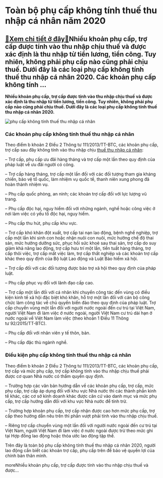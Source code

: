 Toàn bộ phụ cấp không tính thuế thu nhập cá nhân năm 2020
=========================================================

[:gift:Xem chi tiết ở đây:gift:](https://hddtvn.com/toan-bo-phu-cap-khong-tinh-thue-thu-nhap-ca-nhan-nam-2020/)Nhiều khoản phụ cấp, trợ cấp được tính vào thu nhập chịu thuế và được xác định là thu nhập từ tiền lương, tiền công. Tuy nhiên, không phải phụ cấp nào cũng phải chịu thuế. Dưới đây là các loại phụ cấp không tính thuế thu nhập cá nhân 2020. Các khoản phụ cấp không tính …
------------------------------------------------------------------------------------------------------------------------------------------------------------------------------------------------------------------------------------------------------------------------------

**Nhiều khoản phụ cấp, trợ cấp được tính vào thu nhập chịu thuế và được xác định là thu nhập từ tiền lương, tiền công. Tuy nhiên, không phải phụ cấp nào cũng phải chịu thuế. Dưới đây là các loại phụ cấp không tính thuế thu nhập cá nhân 2020.**


![phụ cấp không tính thuế thu nhập cá nhân](https://hddtvn.com/wp-content/uploads/2021/01/phu-cap-khong-tinh-thue-thu-nhap-ca-nhan-2020_0601085638.jpg)



### **Các khoản phụ cấp không tính thuế thu nhập cá nhân**


Theo điểm b khoản 2 Điều 2 Thông tư 111/2013/TT-BTC, các khoản phụ cấp, trợ cấp sau đây không tính vào thu nhập chịu [thuế thu nhập cá nhân](#):



– Trợ cấp, phụ cấp ưu đãi hàng tháng và trợ cấp một lần theo quy định của pháp luật về ưu đãi người có công.


– Trợ cấp hàng tháng, trợ cấp một lần đối với các đối tượng tham gia kháng chiến, bảo vệ tổ quốc, làm nhiệm vụ quốc tế, thanh niên xung phong đã hoàn thành nhiệm vụ.


– Phụ cấp quốc phòng, an ninh; các khoản trợ cấp đối với lực lượng vũ trang.


– Phụ cấp độc hại, nguy hiểm đối với những ngành, nghề hoặc công việc ở nơi làm việc có yếu tố độc hại, nguy hiểm.


– Phụ cấp thu hút, phụ cấp khu vực.


– Trợ cấp khó khăn đột xuất, trợ cấp tai nạn lao động, bệnh nghề nghiệp, trợ cấp một lần khi sinh con hoặc nhận nuôi con nuôi, mức hưởng chế độ thai sản, mức hưởng dưỡng sức, phục hồi sức khoẻ sau thai sản, trợ cấp do suy giảm khả năng lao động, trợ cấp hưu trí một lần, tiền tuất hàng tháng, trợ cấp thôi việc, trợ cấp mất việc làm, trợ cấp thất nghiệp và các khoản trợ cấp khác theo quy định của Bộ luật Lao động và Luật Bảo hiểm xã hội.


– Trợ cấp đối với các đối tượng được bảo trợ xã hội theo quy định của pháp luật.


– Phụ cấp phục vụ đối với lãnh đạo cấp cao.


– Trợ cấp một lần đối với cá nhân khi chuyển công tác đến vùng có điều kiện kinh tế xã hội đặc biệt khó khăn, hỗ trợ một lần đối với cán bộ công chức làm công tác về chủ quyền biển đảo theo quy định của pháp luật. Trợ cấp chuyển vùng một lần đối với người nước ngoài đến cư trú tại Việt Nam, người Việt Nam đi làm việc ở nước ngoài, người Việt Nam cư trú dài hạn ở nước ngoài về Việt Nam làm việc (theo khoản 1 Điều 11 Thông tư 92/2015/TT-BTC).


– Phụ cấp đối với nhân viên y tế thôn, bản.


– Phụ cấp đặc thù ngành nghề.


### **Điều kiện phụ cấp không tính thuế thu nhập cá nhân**


Theo điểm b khoản 2 Điều 2 Thông tư 111/2013/TT-BTC, các khoản phụ cấp, trợ cấp và mức phụ cấp, trợ cấp không tính vào thu nhập chịu thuế phải được cơ quan Nhà nước có thẩm quyền quy định.


– Trường hợp các văn bản hướng dẫn về các khoản phụ cấp, trợ cấp, mức phụ cấp, trợ cấp áp dụng đối với khu vực Nhà nước thì các thành phần kinh tế khác, các cơ sở kinh doanh khác được căn cứ vào danh mục và mức phụ cấp, trợ cấp hướng dẫn đối với khu vực Nhà nước để tính trừ.


– Trường hợp khoản phụ cấp, trợ cấp nhận được cao hơn mức phụ cấp, trợ cấp theo hướng dẫn nêu trên thì phần vượt phải tính vào thu nhập chịu thuế.


– Riêng trợ cấp chuyển vùng một lần đối với người nước ngoài đến cư trú tại Việt Nam, người Việt Nam đi làm việc ở nước ngoài được trừ theo mức ghi tại Hợp đồng lao động hoặc thỏa ước lao động tập thể.


Trên đây là toàn bộ phụ cấp không tính thuế thu nhập cá nhân 2020, người lao động cần biết các khoản trợ cấp, phụ cấp trên để bảo vệ quyền lợi của chính bản thân mình.



moreNhiều khoản phụ cấp, trợ cấp được tính vào thu nhập chịu thuế và được…

